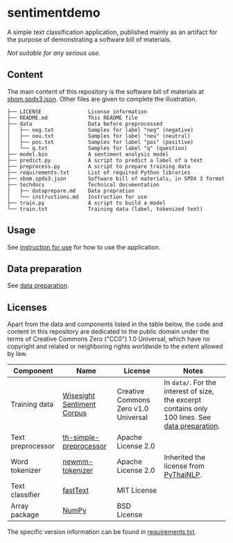 # sentimentdemo

A simple text classification application, published mainly as an artifact for
the purpose of demonstrating a software bill of materials.

*Not suitable for any serious use.*

## Content

The main content of this repository is the software bill of materials at
[sbom.spdx3.json](./sbom.spdx3.json).
Other files are given to complete the illustration.

```text
├── LICENSE               License information
├── README.md             This README file
├── data                  Data before preprocessed
│   ├── neg.txt           Samples for label "neg" (negative)
│   ├── neu.txt           Samples for label "neu" (neutral)
│   ├── pos.txt           Samples for label "pos" (positive)
│   └── q.txt             Samples for label "q" (question)
├── model.bin             A sentiment analysis model
├── predict.py            A script to predict a label of a text
├── preprocess.py         A script to prepare training data
├── requirements.txt      List of required Python libraries
├── sbom.spdx3.json       Software bill of materials, in SPDX 3 format
├── techdocs              Technical documentation
│   ├── dataprepare.md    Data prepration
│   └── instructions.md   Instruction for use
├── train.py              A script to build a model
└── train.txt             Training data (label, tokenized text)
```

## Usage

See [instruction for use](./techdocs/instructions.md) for how to use the
application.

## Data preparation

See [data preparation](./techdocs/dataprepare.md).

## Licenses

Apart from the data and components listed in the table below, the code and
content in this repository are dedicated to the public domain under the terms
of Creative Commons Zero ("CC0") 1.0 Universal, which have no copyright and
related or neighboring rights worldwide to the extent allowed by law.

| Component | Name | License | Notes |
| --------- | ---- | ------- | ----- |
| Training data | [Wisesight Sentiment Corpus](https://github.com/PyThaiNLP/wisesight-sentiment) | Creative Commons Zero v1.0 Universal | In `data/`. For the interest of size, the excerpt contains only 100 lines. See [data preparation](./techdocs/dataprepare.md). |
| Text preprocessor | [th-simple-preprocessor](https://pypi.org/project/th-simple-preprocessor/) |  Apache License 2.0 | |
| Word tokenizer | [newmm-tokenizer](https://pypi.org/project/newmm-tokenizer/) | Apache License 2.0 | Inherited the license from [PyThaiNLP](https://pypi.org/project/pythainlp/). |
| Text classifier | [fastText](https://pypi.org/project/fasttext/) | MIT License | |
| Array package | [NumPy](https://pypi.org/project/numpy/) | BSD License | |

 The specific version information can be found in
[requirements.txt](./requirements.txt).
